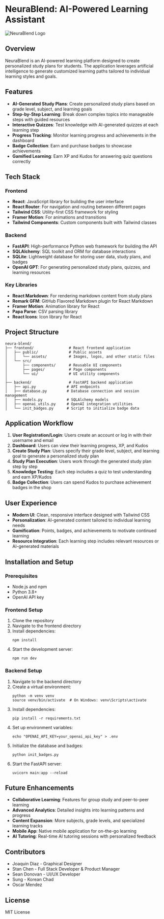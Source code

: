 # NeuraBlend: AI-Powered Learning Assistant

![NeuraBlend Logo](/assets/logo.png)

## Overview

NeuraBlend is an AI-powered learning platform designed to create personalized study plans for students. The application leverages artificial intelligence to generate customized learning paths tailored to individual learning styles and goals.

## Features

- **AI-Generated Study Plans**: Create personalized study plans based on grade level, subject, and learning goals
- **Step-by-Step Learning**: Break down complex topics into manageable steps with guided resources
- **Interactive Quizzes**: Test knowledge with AI-generated quizzes at each learning step
- **Progress Tracking**: Monitor learning progress and achievements in the dashboard
- **Badge Collection**: Earn and purchase badges to showcase achievements
- **Gamified Learning**: Earn XP and Kudos for answering quiz questions correctly

## Tech Stack

### Frontend
- **React**: JavaScript library for building the user interface
- **React Router**: For navigation and routing between different pages
- **Tailwind CSS**: Utility-first CSS framework for styling
- **Framer Motion**: For animations and transitions
- **Tailwind Components**: Custom components built with Tailwind classes

### Backend
- **FastAPI**: High-performance Python web framework for building the API
- **SQLAlchemy**: SQL toolkit and ORM for database interactions
- **SQLite**: Lightweight database for storing user data, study plans, and badges
- **OpenAI GPT**: For generating personalized study plans, quizzes, and learning resources

### Key Libraries
- **React Markdown**: For rendering markdown content from study plans
- **Remark GFM**: GitHub Flavored Markdown plugin for React Markdown
- **Framer Motion**: Animation library for React
- **Papa Parse**: CSV parsing library
- **React Icons**: Icon library for React

## Project Structure

```
neura-blend/
├── frontend/                # React frontend application
│   ├── public/              # Public assets
│   │   └── assets/          # Images, logos, and other static files
│   └── src/
│       ├── components/      # Reusable UI components
│       ├── pages/           # Page components
│       └── ui/              # UI utility components
│
├── backend/                 # FastAPI backend application
│   ├── api.py              # API endpoints
│   ├── database.py         # Database connection and session management
│   ├── models.py           # SQLAlchemy models
│   ├── openai_utils.py     # OpenAI integration utilities
│   └── init_badges.py      # Script to initialize badge data
```

## Application Workflow

1. **User Registration/Login**: Users create an account or log in with their username and email
2. **Dashboard**: Users can view their learning progress, XP, and Kudos
3. **Create Study Plan**: Users specify their grade level, subject, and learning goal to generate a personalized study plan
4. **Study Plan Execution**: Users work through the generated study plan step by step
5. **Knowledge Testing**: Each step includes a quiz to test understanding and earn XP/Kudos
6. **Badge Collection**: Users can spend Kudos to purchase achievement badges in the shop

## User Experience

- **Modern UI**: Clean, responsive interface designed with Tailwind CSS
- **Personalization**: AI-generated content tailored to individual learning needs
- **Gamification**: Points, badges, and achievements to motivate continued learning
- **Resource Integration**: Each learning step includes relevant resources or AI-generated materials

## Installation and Setup

### Prerequisites
- Node.js and npm
- Python 3.8+
- OpenAI API key

### Frontend Setup
1. Clone the repository
2. Navigate to the frontend directory
3. Install dependencies:
   ```
   npm install
   ```
4. Start the development server:
   ```
   npm run dev
   ```

### Backend Setup
1. Navigate to the backend directory
2. Create a virtual environment:
   ```
   python -m venv venv
   source venv/bin/activate  # On Windows: venv\Scripts\activate
   ```
3. Install dependencies:
   ```
   pip install -r requirements.txt
   ```
4. Set up environment variables:
   ```
   echo "OPENAI_API_KEY=your_openai_api_key" > .env
   ```
5. Initialize the database and badges:
   ```
   python init_badges.py
   ```
6. Start the FastAPI server:
   ```
   uvicorn main:app --reload
   ```

## Future Enhancements

- **Collaborative Learning**: Features for group study and peer-to-peer learning
- **Advanced Analytics**: Detailed insights into learning patterns and progress
- **Content Expansion**: More subjects, grade levels, and specialized learning tracks
- **Mobile App**: Native mobile application for on-the-go learning
- **AI Tutoring**: Real-time AI tutoring sessions with personalized feedback

## Contributors

- Joaquin Diaz - Graphical Designer
- Stan Chen - Full Stack Developer & Product Manager
- Sean Donovan - UI/UX Developer
- Sung - Korean Chad
- Oscar Mendez

## License

MIT License
